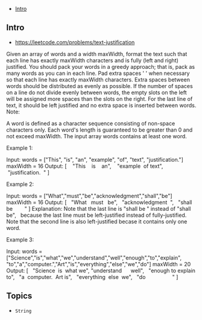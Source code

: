 - [Intro](#intro)

## Intro

- https://leetcode.com/problems/text-justification

Given an array of words and a width maxWidth, format the text such that each line has exactly maxWidth characters and is fully (left and right) justified.
You should pack your words in a greedy approach; that is, pack as many words as you can in each line. Pad extra spaces ' ' when necessary so that each line has exactly maxWidth characters.
Extra spaces between words should be distributed as evenly as possible. If the number of spaces on a line do not divide evenly between words, the empty slots on the left will be assigned more spaces than the slots on the right.
For the last line of text, it should be left justified and no extra space is inserted between words.
Note:

A word is defined as a character sequence consisting of non-space characters only.
Each word's length is guaranteed to be greater than 0 and not exceed maxWidth.
The input array words contains at least one word.

Example 1:

Input:
words = ["This", "is", "an", "example", "of", "text", "justification."]
maxWidth = 16
Output:
[
   "This    is    an",
   "example  of text",
   "justification.  "
]

Example 2:

Input:
words = ["What","must","be","acknowledgment","shall","be"]
maxWidth = 16
Output:
[
  "What   must   be",
  "acknowledgment  ",
  "shall be        "
]
Explanation: Note that the last line is "shall be    " instead of "shall     be",
             because the last line must be left-justified instead of fully-justified.
             Note that the second line is also left-justified becase it contains only one word.

Example 3:

Input:
words = ["Science","is","what","we","understand","well","enough","to","explain",
         "to","a","computer.","Art","is","everything","else","we","do"]
maxWidth = 20
Output:
[
  "Science  is  what we",
  "understand      well",
  "enough to explain to",
  "a  computer.  Art is",
  "everything  else  we",
  "do                  "
]



## Topics

- `String`


